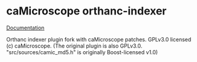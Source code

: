 # caMicroscope orthanc-indexer

[Documentation](https://github.com/camicroscope/orthanc-indexer/wiki/Plugin-internals)

Orthanc indexer plugin fork with caMicroscope patches. GPLv3.0 licensed (c) caMicroscope. (The original plugin is also GPLv3.0. "src/sources/camic_md5.h" is originally Boost-licensed v1.0)
